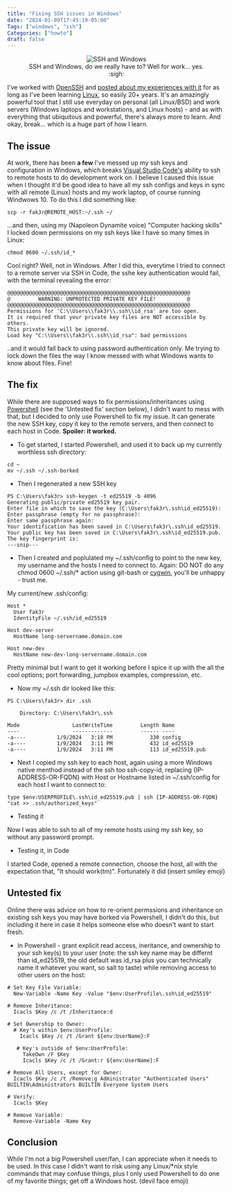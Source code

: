 ```yaml
---
title: "Fixing SSH issues in Windows"
date: "2024-01-09T17:45:19-05:00"
Tags: ["windows", "ssh"]
Categories: ["howto"] 
draft: false
---
```

<div align="center">
	<figure>
		<img src="/2024/ssh-windows.jpg" alt="SSH and Windows">
		<figcaption>SSH and Windows, do we really have to? Well for work... yes. :sigh:</figcaption>
	</figure>
</div>

I've worked with [OpenSSH](https://www.openssh.com/) and [posted about my experiences with it](https://duckduckgo.com/?q=openssh+site%3Afak3r.com) for as long as I've been learning [Linux](https://www.linux.org/), so easily 20+ years. It's an amazingly powerful tool that I still use everyday on personal (all Linux/BSD) and work servers (Windows laptops and workstations, and Linux hosts) - and as with everything that ubiquitous and powerful, there's always more to learn. And okay, break... which is a huge part of how I learn.

## The issue

At work, there has been **a few** I've messed up my ssh keys and configuration in Windows, which breaks [Visual Studio Code's](https://code.visualstudio.com/) ability to ssh to remote hosts to do development work on. I believe I caused this issue when I thought it'd be good idea to have all my ssh configs and keys in sync with all remote (Linux) hosts and my work laptop, of course running Windwows 10. To do this I did something like:
 
```
scp -r fak3r@REMOTE_HOST:~/.ssh ~/
```
 
...and then, using my (Napoleon Dynamite voice) "Computer hacking skills" I locked down permissions on my ssh keys like I have so many times in Linux:
 
```
chmod 0600 ~/.ssh/id_*
```
 
Cool right? Well, not in Windows. After I did this, everytime I tried to connect to a remote server via SSH in Code, the sshe key authentication would fail, with the terminal revealing the error:
 
```
@@@@@@@@@@@@@@@@@@@@@@@@@@@@@@@@@@@@@@@@@@@@@@@@@@@@@@@@@@@
@         WARNING: UNPROTECTED PRIVATE KEY FILE!          @
@@@@@@@@@@@@@@@@@@@@@@@@@@@@@@@@@@@@@@@@@@@@@@@@@@@@@@@@@@@
Permissions for 'C:\\Users\\fak3r\\.ssh\\id_rsa' are too open.
It is required that your private key files are NOT accessible by others.
This private key will be ignored.
Load key "C:\\Users\\fak3r\\.ssh\\id_rsa": bad permissions
```
 
..and it would fall back to using password authentication only. Me trying to lock down the files the way I know messed with what Windows wants to know about files. Fine!
 
## The fix
 
While there are supposed ways to fix permissions/inheritances using [Powershell](https://learn.microsoft.com/en-us/powershell/) (see the 'Untested fix' section below), I didn't want to mess with that, but I decided to only use Powershell to fix my issue. It can generate the new SSH key, copy it key to the remote servers, and then connect to each host in Code. **Spoiler: it worked.**
 
* To get started, I started Powershell, and used it to back up my currently worthless ssh directory:
 
```
cd ~
mv ~/.ssh ~/.ssh-borked
```
 
* Then I regenerated a new SSH key
 
```
PS C:\Users\fak3r> ssh-keygen -t ed25519 -b 4096
Generating public/private ed25519 key pair.
Enter file in which to save the key (C:\Users\fak3r\.ssh\id_ed25519):
Enter passphrase (empty for no passphrase):
Enter same passphrase again:
Your identification has been saved in C:\Users\fak3r\.ssh\id_ed25519.
Your public key has been saved in C:\Users\fak3r\.ssh\id_ed25519.pub.
The key fingerprint is:
---snip---
```
 
* Then I created and poplulated my ~/.ssh/config to point to the new key, my username and the hosts I need to connect to. Again: DO NOT do any chmod 0600 ~/.ssh/* action using git-bash or [cygwin](https://cygwin.com/), you'll be unhappy - trust me.
 
My current/new .ssh/config:
 
```
Host *
  User fak3r
  IdentityFile ~/.ssh/id_ed25519
 
Host dev-server
  HostName long-servername.domain.com
 
Host new-dev
  HostName new-dev-long-servername.domain.com
```

Pretty minimal but I want to get it working before I spice it up with the all the cool options; port forwarding, jumpbox examples, compression, etc.
 
* Now my ~/.ssh dir looked like this:
 
```
PS C:\Users\fak3r> dir .ssh
 
    Directory: C:\Users\fak3r\.ssh
 
Mode                 LastWriteTime         Length Name
----                 -------------         ------ ----
-a----          1/9/2024   3:18 PM            330 config
-a----          1/9/2024   3:11 PM            432 id_ed25519
-a----          1/9/2024   3:11 PM            113 id_ed25519.pub
```
 
* Next I copied my ssh key to each host, again using a more Windows native menthod instead of the ssh too ssh-copy-id, replacing {IP-ADDRESS-OR-FQDN} with Host or Hostname listed in ~/.ssh/config for each host I want to connect to:
 
```
type $env:USERPROFILE\.ssh\id_ed25519.pub | ssh {IP-ADDRESS-OR-FQDN} "cat >> .ssh/authorized_keys"
```
 
* Testing it
 
Now I was able to ssh to all of my remote hosts using my ssh key, so without any password prompt.
 
* Testing it, in Code
 
I started Code, opened a remote connection, choose the host, all with the expectation that, "It should work(tm)". Fortunately it did (insert smiley emoji)
 
## Untested fix
 
Online there was advice on how to re-orient permssions and inheritance on existing ssh keys you may have borked via Powershell, I didn't do this, but including it here in case it helps someone else who doesn't want to start fresh.
 
* In Powershell - grant explicit read access, ineritance, and ownership to your ssh key(s) to your user (note: the ssh key name may be differnt than id_ed25519, the old default was id_rsa plus you can technically name it whatever you want, so salt to taste) while removing access to other users on the host:
 
```
# Set Key File Variable:
  New-Variable -Name Key -Value "$env:UserProfile\.ssh\id_ed25519"
 
# Remove Inheritance:
  Icacls $Key /c /t /Inheritance:d
 
# Set Ownership to Owner:
  # Key's within $env:UserProfile:
    Icacls $Key /c /t /Grant ${env:UserName}:F
 
   # Key's outside of $env:UserProfile:
     TakeOwn /F $Key
     Icacls $Key /c /t /Grant:r ${env:UserName}:F
 
# Remove All Users, except for Owner:
  Icacls $Key /c /t /Remove:g Administrator "Authenticated Users" BUILTIN\Administrators BUILTIN Everyone System Users
 
# Verify:
  Icacls $Key
 
# Remove Variable:
  Remove-Variable -Name Key
```

## Conclusion

While I'm not a big Powershell user/fan, I can appreciate when it needs to be used. In this case I didn't want to risk using any Linux/*nix style commands that may confuse things, plus I only used Powershell to do one of my favorite things; get off a Windows host. (devil face emoji)
